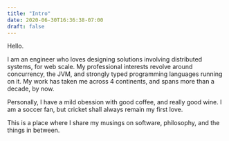```yaml
---
title: "Intro"
date: 2020-06-30T16:36:38-07:00
draft: false
---
```


Hello.

I am an engineer who loves designing solutions involving distributed systems, for web scale. My professional interests revolve around concurrency, the JVM, and strongly typed programming languages running on it. 
My work has taken me across 4 continents, and spans more than a decade, by now.

Personally, I have a mild obession with good coffee, and really good wine. I am a soccer fan, but cricket shall always remain my first love.

This is a place where I share my musings on software, philosophy, and the things in between.

